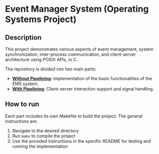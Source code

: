 # Event Manager System (Operating Systems Project)

## Description
This project demonstrates various aspects of event management, system synchronization, inter-process communication, and client-server architecture using POSIX APIs, in C.

The repository is divided into two main parts:
- **[Without Pipelining](/ProjectWithoutPipelining/)**: Implementation of the basic functionalities of the EMS system.
- **[With Pipelining](/ProjectWithPipelining/)**: Client-server interaction support and signal handling.

## How to run
Each part includes its own Makefile to build the project. The general instructions are:
1. Navigate to the desired directory
2. Run `make` to compile the project
3. Use the provided instructions in the specific README for testing and running the implementation
